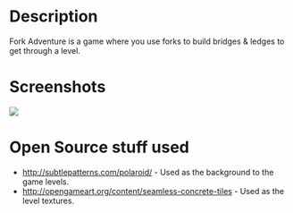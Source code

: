 # Description

Fork Adventure is a game where you use forks to build bridges & ledges to get through a level.

# Screenshots

<img src="http://i.imgur.com/lxZrD.png" style="border:0;">

# Open Source stuff used

* http://subtlepatterns.com/polaroid/ - Used as the background to the game levels.
* http://opengameart.org/content/seamless-concrete-tiles - Used as the level textures. 